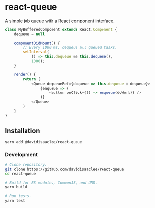 # react-queue
A simple job queue with a React component interface.

```javascript
class MyBufferedComponent extends React.Component {
	dequeue = null

	componentDidMount() {
		// Every 1000 ms, dequeue all queued tasks.
		setInterval(
			() => this.dequeue && this.dequeue(),
			1000);
	}

	render() {
		return (
			<Queue dequeueRef={dequeue => this.dequeue = dequeue}>
				{enqueue => (
					<button onClick={() => enqueue(doWork)} />
				)}
			</Queue>
		);
	}
}

```

## Installation

```bash
yarn add @davidisaaclee/react-queue
```

### Development

```bash
# Clone repository.
git clone https://github.com/davidisaaclee/react-queue
cd react-queue

# Build for ES modules, CommonJS, and UMD.
yarn build

# Run tests.
yarn test
```

